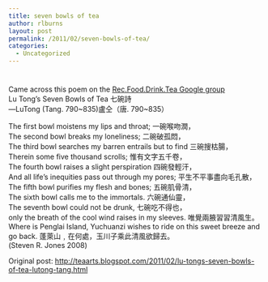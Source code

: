 ```yaml
---
title: seven bowls of tea
author: rlburns
layout: post
permalink: /2011/02/seven-bowls-of-tea/
categories:
  - Uncategorized
---
```

# 

Came across this poem on the [Rec.Food.Drink.Tea Google group][1]  
Lu Tong’s Seven Bowls of Tea 七碗詩  
—LuTong (Tang. 790~835)盧仝（唐. 790~835）

 [1]: http://groups.google.com/group/rec.food.drink.tea/topics

The first bowl moistens my lips and throat; 一碗喉吻潤，  
The second bowl breaks my loneliness; 二碗破孤悶，  
The third bowl searches my barren entrails but to find 三碗搜枯腸，  
Therein some five thousand scrolls; 惟有文字五千卷，  
The fourth bowl raises a slight perspiration 四碗發輕汗，  
And all life’s inequities pass out through my pores; 平生不平事盡向毛孔散，  
The fifth bowl purifies my flesh and bones; 五碗肌骨清，  
The sixth bowl calls me to the immortals. 六碗通仙靈，  
The seventh bowl could not be drunk, 七碗吃不得也，  
only the breath of the cool wind raises in my sleeves. 唯覺兩腋習習清風生。  
Where is Penglai Island, Yuchuanzi wishes to ride on this sweet breeze and go back. 蓬萊山﹐在何處，玉川子乘此清風欲歸去。  
(Steven R. Jones 2008)

Original post: http://teaarts.blogspot.com/2011/02/lu-tongs-seven-bowls-of-tea-lutong-tang.html